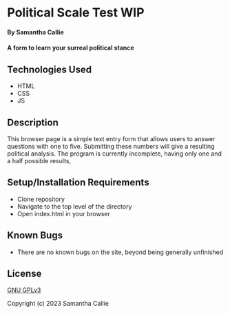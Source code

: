 # Political Scale Test WIP

#### By **Samantha Callie**

#### A form to learn your surreal political stance

## Technologies Used

* HTML
* CSS
* JS

## Description

This browser page is a simple text entry form that allows users to answer questions with one to five. Submitting these numbers will give a resulting political analysis. The program is currently incomplete, having only one and a half possible results,

## Setup/Installation Requirements

* Clone repository
* Navigate to the top level of the directory
* Open index.html in your browser

## Known Bugs

* There are no known bugs on the site, beyond being generally unfinished

## License

[GNU GPLv3](https://choosealicense.com/licenses/agpl-3.0/)

Copyright (c) 2023 Samantha Callie
